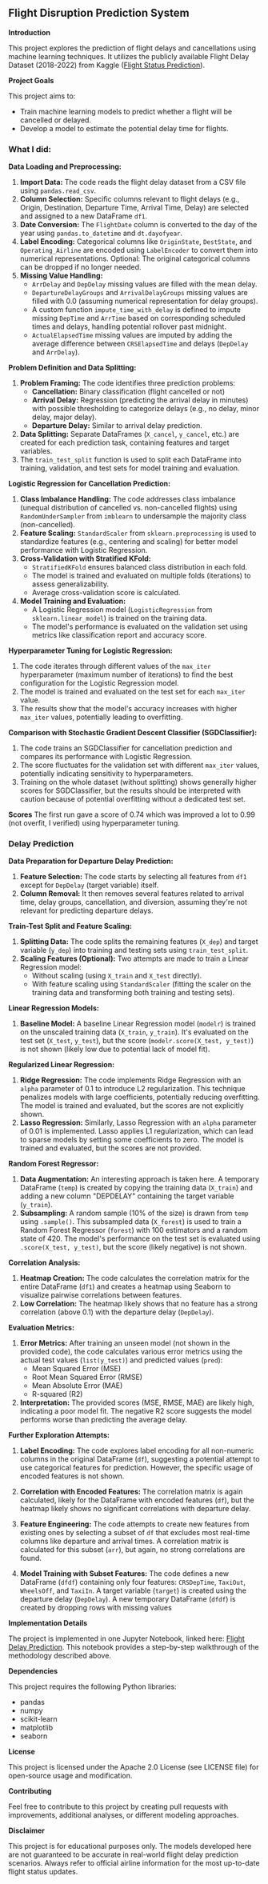 ## Flight Disruption Prediction System

**Introduction**

This project explores the prediction of flight delays and cancellations using machine learning techniques. It utilizes the publicly available Flight Delay Dataset (2018-2022) from Kaggle ([Flight Status Prediction](https://www.kaggle.com/datasets/robikscube/flight-delay-dataset-20182022)).

**Project Goals**

This project aims to:

- Train machine learning models to predict whether a flight will be cancelled or delayed.
- Develop a model to estimate the potential delay time for flights.

### What I did:
**Data Loading and Preprocessing:**

1. **Import Data:** The code reads the flight delay dataset from a CSV file using `pandas.read_csv`.
2. **Column Selection:** Specific columns relevant to flight delays (e.g., Origin, Destination, Departure Time, Arrival Time, Delay) are selected and assigned to a new DataFrame `df1`.
3. **Date Conversion:** The `FlightDate` column is converted to the day of the year using `pandas.to_datetime` and `dt.dayofyear`.
4. **Label Encoding:** Categorical columns like `OriginState`, `DestState`, and `Operating_Airline` are encoded using `LabelEncoder` to convert them into numerical representations. Optional: The original categorical columns can be dropped if no longer needed.
5. **Missing Value Handling:**
    - `ArrDelay` and `DepDelay` missing values are filled with the mean delay.
    - `DepartureDelayGroups` and `ArrivalDelayGroups` missing values are filled with 0.0 (assuming numerical representation for delay groups).
    - A custom function `impute_time_with_delay` is defined to impute missing `DepTime` and `ArrTime` based on corresponding scheduled times and delays, handling potential rollover past midnight.
    - `ActualElapsedTime` missing values are imputed by adding the average difference between `CRSElapsedTime` and delays (`DepDelay` and `ArrDelay`).

**Problem Definition and Data Splitting:**

1. **Problem Framing:** The code identifies three prediction problems:
    - **Cancellation:** Binary classification (flight cancelled or not)
    - **Arrival Delay:** Regression (predicting the arrival delay in minutes) with possible thresholding to categorize delays (e.g., no delay, minor delay, major delay).
    - **Departure Delay:** Similar to arrival delay prediction.
2. **Data Splitting:** Separate DataFrames (`X_cancel`, `y_cancel`, etc.) are created for each prediction task, containing features and target variables.
3. The `train_test_split` function is used to split each DataFrame into training, validation, and test sets for model training and evaluation.

**Logistic Regression for Cancellation Prediction:**

1. **Class Imbalance Handling:** The code addresses class imbalance (unequal distribution of cancelled vs. non-cancelled flights) using `RandomUnderSampler` from `imblearn` to undersample the majority class (non-cancelled).
2. **Feature Scaling:** `StandardScaler` from `sklearn.preprocessing` is used to standardize features (e.g., centering and scaling) for better model performance with Logistic Regression.
3. **Cross-Validation with Stratified KFold:**
    - `StratifiedKFold` ensures balanced class distribution in each fold.
    - The model is trained and evaluated on multiple folds (iterations) to assess generalizability.
    - Average cross-validation score is calculated.
4. **Model Training and Evaluation:**
    - A Logistic Regression model (`LogisticRegression` from `sklearn.linear_model`) is trained on the training data.
    - The model's performance is evaluated on the validation set using metrics like classification report and accuracy score.

**Hyperparameter Tuning for Logistic Regression:**

1. The code iterates through different values of the `max_iter` hyperparameter (maximum number of iterations) to find the best configuration for the Logistic Regression model.
2. The model is trained and evaluated on the test set for each `max_iter` value.
3. The results show that the model's accuracy increases with higher `max_iter` values, potentially leading to overfitting.

**Comparison with Stochastic Gradient Descent Classifier (SGDClassifier):**

1. The code trains an SGDClassifier for cancellation prediction and compares its performance with Logistic Regression.
2. The score fluctuates for the validation set with different `max_iter` values, potentially indicating sensitivity to hyperparameters.
3. Training on the whole dataset (without splitting) shows generally higher scores for SGDClassifier, but the results should be interpreted with caution because of potential overfitting without a dedicated test set.

**Scores**
The first run gave a score of 0.74 which was improved a lot to 0.99 (not overfit, I verified) using hyperparameter tuning.

### Delay Prediction

**Data Preparation for Departure Delay Prediction:**

1. **Feature Selection:** The code starts by selecting all features from `df1` except for `DepDelay` (target variable) itself.
2. **Column Removal:** It then removes several features related to arrival time, delay groups, cancellation, and diversion, assuming they're not relevant for predicting departure delays.

**Train-Test Split and Feature Scaling:**

1. **Splitting Data:** The code splits the remaining features (`X_dep`) and target variable (`y_dep`) into training and testing sets using `train_test_split`.
2. **Scaling Features (Optional):** Two attempts are made to train a Linear Regression model:
   - Without scaling (using `X_train` and `X_test` directly).
   - With feature scaling using `StandardScaler` (fitting the scaler on the training data and transforming both training and testing sets).

**Linear Regression Models:**

1. **Baseline Model:** A baseline Linear Regression model (`modelr`) is trained on the unscaled training data (`X_train`, `y_train`). It's evaluated on the test set (`X_test`, `y_test`), but the score (`modelr.score(X_test, y_test)`) is not shown (likely low due to potential lack of model fit).

**Regularized Linear Regression:**

1. **Ridge Regression:** The code implements Ridge Regression with an `alpha` parameter of 0.1 to introduce L2 regularization. This technique penalizes models with large coefficients, potentially reducing overfitting. The model is trained and evaluated, but the scores are not explicitly shown.
2. **Lasso Regression:** Similarly, Lasso Regression with an `alpha` parameter of 0.01 is implemented. Lasso applies L1 regularization, which can lead to sparse models by setting some coefficients to zero. The model is trained and evaluated, but the scores are not provided.

**Random Forest Regressor:**

1. **Data Augmentation:** An interesting approach is taken here. A temporary DataFrame (`temp`) is created by copying the training data (`X_train`) and adding a new column "DEPDELAY" containing the target variable (`y_train`).
2. **Subsampling:** A random sample (10% of the size) is drawn from `temp` using `.sample()`. This subsampled data (`X_forest`) is used to train a Random Forest Regressor (`forest`) with 100 estimators and a random state of 420. The model's performance on the test set is evaluated using `.score(X_test, y_test)`, but the score (likely negative) is not shown.

**Correlation Analysis:**

1. **Heatmap Creation:** The code calculates the correlation matrix for the entire DataFrame (`df1`) and creates a heatmap using Seaborn to visualize pairwise correlations between features.
2. **Low Correlation:** The heatmap likely shows that no feature has a strong correlation (above 0.1) with the departure delay (`DepDelay`).

**Evaluation Metrics:**

1. **Error Metrics:** After training an unseen model (not shown in the provided code), the code calculates various error metrics using the actual test values (`list(y_test)`) and predicted values (`pred`):
   - Mean Squared Error (MSE)
   - Root Mean Squared Error (RMSE)
   - Mean Absolute Error (MAE)
   - R-squared (R2)
2. **Interpretation:** The provided scores (MSE, RMSE, MAE) are likely high, indicating a poor model fit. The negative R2 score suggests the model performs worse than predicting the average delay.

**Further Exploration Attempts:**

1. **Label Encoding:** The code explores label encoding for all non-numeric columns in the original DataFrame (`df`), suggesting a potential attempt to use categorical features for prediction. However, the specific usage of encoded features is not shown.

2. **Correlation with Encoded Features:** The correlation matrix is again calculated, likely for the DataFrame with encoded features (`df`), but the heatmap likely shows no significant correlations with departure delay.

3. **Feature Engineering:** The code attempts to create new features from existing ones by selecting a subset of `df` that excludes most real-time columns like departure and arrival times. A correlation matrix is calculated for this subset (`arr`), but again, no strong correlations are found.

4. **Model Training with Subset Features:** The code defines a new DataFrame (`dfdf`) containing only four features: `CRSDepTime`, `TaxiOut`, `WheelsOff`, and `TaxiIn`. A target variable (`target`) is created using the departure delay (`DepDelay`). A new temporary DataFrame (`dfdf`) is created by dropping rows with missing values

**Implementation Details**

The project is implemented in one Jupyter Notebook, linked here: [Flight Delay Prediction](https://www.kaggle.com/code/atharva729/flight-delay-prediction). This notebook provides a step-by-step walkthrough of the methodology described above.

**Dependencies**

This project requires the following Python libraries:

- pandas
- numpy
- scikit-learn
- matplotlib
- seaborn

**License**

This project is licensed under the Apache 2.0 License (see LICENSE file) for open-source usage and modification.

**Contributing**

Feel free to contribute to this project by creating pull requests with improvements, additional analyses, or different modeling approaches.

**Disclaimer**

This project is for educational purposes only. The models developed here are not guaranteed to be accurate in real-world flight delay prediction scenarios. Always refer to official airline information for the most up-to-date flight status updates.

